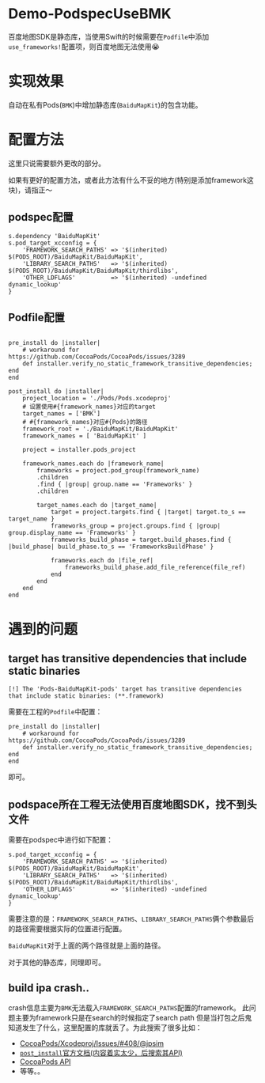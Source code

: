 # Demo-PodspecUseBMK

百度地图SDK是静态库，当使用Swift的时候需要在`Podfile`中添加`use_frameworks!`配置项，则百度地图无法使用😭

# 实现效果

自动在私有Pods(`BMK`)中增加静态库(`BaiduMapKit`)的包含功能。

# 配置方法

这里只说需要额外更改的部分。

如果有更好的配置方法，或者此方法有什么不妥的地方(特别是添加framework这块)，请指正～

## podspec配置
```
s.dependency 'BaiduMapKit'
s.pod_target_xcconfig = {
    'FRAMEWORK_SEARCH_PATHS' => '$(inherited) $(PODS_ROOT)/BaiduMapKit/BaiduMapKit',
    'LIBRARY_SEARCH_PATHS'   => '$(inherited) $(PODS_ROOT)/BaiduMapKit/BaiduMapKit/thirdlibs',
    'OTHER_LDFLAGS'          => '$(inherited) -undefined dynamic_lookup'
}
```
## Podfile配置
```

pre_install do |installer|
    # workaround for https://github.com/CocoaPods/CocoaPods/issues/3289
    def installer.verify_no_static_framework_transitive_dependencies; end
end

post_install do |installer|
    project_location = './Pods/Pods.xcodeproj'
    # 设置使用#{framework_names}对应的target
    target_names = ['BMK']
    # #{framework_names}对应#{Pods}的路径
    framework_root = './BaiduMapKit/BaiduMapKit'
    framework_names = [ 'BaiduMapKit' ]

    project = installer.pods_project

    framework_names.each do |framework_name|
        frameworks = project.pod_group(framework_name)
        .children
        .find { |group| group.name == 'Frameworks' }
        .children

        target_names.each do |target_name|
            target = project.targets.find { |target| target.to_s == target_name }
            frameworks_group = project.groups.find { |group| group.display_name == 'Frameworks' }
            frameworks_build_phase = target.build_phases.find { |build_phase| build_phase.to_s == 'FrameworksBuildPhase' }

            frameworks.each do |file_ref|
                frameworks_build_phase.add_file_reference(file_ref)
            end
        end
    end
end
```

# 遇到的问题

## target has transitive dependencies that include static binaries
```
[!] The 'Pods-BaiduMapKit-pods' target has transitive dependencies that include static binaries: (**.framework)
```
需要在工程的`Podfile`中配置：
```
pre_install do |installer|
    # workaround for https://github.com/CocoaPods/CocoaPods/issues/3289
    def installer.verify_no_static_framework_transitive_dependencies; end
end
```
即可。

## podspace所在工程无法使用百度地图SDK，找不到头文件
需要在podspec中进行如下配置：
```
s.pod_target_xcconfig = {
    'FRAMEWORK_SEARCH_PATHS' => '$(inherited) $(PODS_ROOT)/BaiduMapKit/BaiduMapKit',
    'LIBRARY_SEARCH_PATHS'   => '$(inherited) $(PODS_ROOT)/BaiduMapKit/BaiduMapKit/thirdlibs',
    'OTHER_LDFLAGS'          => '$(inherited) -undefined dynamic_lookup'
}
```

需要注意的是：`FRAMEWORK_SEARCH_PATHS`、`LIBRARY_SEARCH_PATHS`俩个参数最后的路径需要根据实际的位置进行配置。

`BaiduMapKit`对于上面的两个路径就是上面的路径。

对于其他的静态库，同理即可。

## build ipa crash..
crash信息主要为`BMK`无法载入`FRAMEWORK_SEARCH_PATHS`配置的framework。
此问题主要为framework只是在search的时候指定了search path 但是当打包之后鬼知道发生了什么，这里配置的库就丢了。为此搜索了很多比如：
- [CocoaPods/Xcodeproj/Issues/#408/@jpsim](https://github.com/CocoaPods/Xcodeproj/issues/408)
- [`post_install`官方文档(内容着实太少，后搜索其API)](https://guides.cocoapods.org/syntax/podfile.html#post_install)
- [CocoaPods API](http://www.rubydoc.info/github/CocoaPods/CocoaPods/Pod)
- 等等。。

